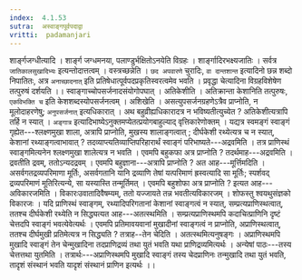 ```yaml
---
index:  4.1.53
sutra:  अस्वाङ्गपूर्वपदाद्वा
vritti:  padamanjari
---
```


शार्ङ्गजग्धीत्यादि । शार्ङ्ग जग्धमनया, पलाण्डुर्भक्षितोऽनयेति विग्रहः । शार्ङ्गादिरभक्ष्यजातिः । सर्वत्र `जातिकालसुखादिभ्यः` इत्यन्तोदात्तत्वम् ।
वस्त्रच्छन्नेति । `छद अपवारणे` चुरादिः, `वा दान्तशान्त` इत्यादिनो छन्न शब्दो निपातितः, अत्र `अनाच्छादनात्` इति प्रतिषेधात्पूर्वपदप्रकृतिस्वरत्वमेव भवति ।
प्रवृद्धा चेत्यादिना विग्रहविशेषेण तत्पुरुषं दर्शयति ।।
स्वाङ्गाच्चोपसर्जनादसंयोगोपघात् । अतिकेशीति । अतिक्रान्ता केशानिति तत्पुरुषः, `एकविभक्ति च` इति केशशब्दस्योपसर्जनत्वम् । अशिखेति । असत्युपसर्जनग्रहणेऽत्रैव प्राप्नोति, न मूलोदाहरणेषु; `अनुपसर्जनात्` इत्यधिकारात् । अथ बहुव्रीह्यधिकारादत्र न भविष्यतीत्युच्येत ? अतिकेशीत्यत्रापि तर्हि न स्यात् । `अङ्गात्र` इत्यादिभाष्येऽनुक्तमप्येतत्प्रयोगबाहुल्याद् वृत्तिकारेणोक्तम् ।
यद्यत्र स्वमङ्गं स्वाङ्गं गृह्येत---श्लक्ष्णमुखा शाला, अत्रापि प्राप्नोति, मुखस्य शालाङ्गत्वात् ; दीर्घकेशी रथ्येत्यत्र च न स्यात्, केशानां रथ्याङ्गत्वाभावात् ? तदव्याप्त्यतिव्याप्तिपरिहारार्थं स्वाङ्गं परिभाष्यते---अद्रवमिति । तत्र प्राणिस्थं स्वाङ्गमित्यनेन श्लक्ष्णमुखा शालेत्यत्र न भवति । एवमपि बहुकफा अत्र प्राप्नोति ? तदर्थमाह---अद्रवमिति । द्रवतीति द्रवम्, ततोऽन्यदद्रवम् । एवमपि बहुज्ञाना---अत्रापि प्राप्नोति ? अत आह---मूर्त्तिमदिति । असर्वगतद्रव्यपरिमाणा मूर्तिः, असर्वगतानि यानि द्रव्याणि तेषां यत्परिमाणं ह्रस्वत्यादि सा मूर्तिः; स्पर्शवद् द्रव्यपरिमाणं मूतिरित्यन्ये, सा यस्यास्ति तन्मूर्तिमत् । एवमपि बहुशोफा अत्र प्राप्नोति ? इत्यत आह---अविकारजमिति । विकारःउवातादिवैषम्यम्, ततो यज्जायते तन्न भवतीत्यविकारजम् । शोफस्तु श्वयथुसंज्ञको विकारजः । यदि प्राणिस्थं स्वाङ्गम्, रथ्यादिपरिगतानां केशानां स्वाङ्गत्वं न स्यात्, सम्प्रत्यप्राणिस्थत्वात्, ततश्च दीर्घकेशी रथ्येति न सिद्ध्यत्यत आह---अतत्स्थमिति । सम्प्रत्यप्राणिस्थमपि कदाचित्प्राणिनि दृष्टं चेत्तदपि स्वाङ्गं भवत्येवेत्यर्थः । एवमपि प्रतिमावयवानां मुखादीनां स्वाङ्गत्वं न प्राप्नोति, अप्राणिस्थत्वात्, ततश्च दीर्घमुखी प्रतिमेत्यत्र न सिद्ध्यति ? तत्राह--तेन चेदिति । अतत्स्थमित्यनुषङ्गः । अप्राणिस्थमपि मुखादि स्वाङ्गं तेन चेन्मुखादिना तदप्राणिद्रव्यं तथा युतं भवति यथा प्राणिद्रव्यमित्यर्थः । अन्येषां पाठः---तस्य चेत्तत्तथा युतमिति । तत्रार्थः---अप्राणिस्थमपि मुखादि स्वाङ्गं तस्य चेदप्राणिनः तन्मुखादि तथा युतं भवति, तादृशं संस्थानं भवति यादृशं संस्थानं प्राणिन इत्यर्थः ।।
